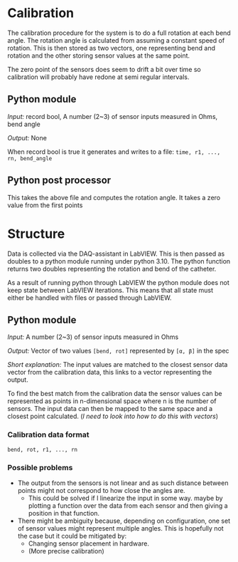 # Calibration

The calibration procedure for the system is to do a full rotation at each bend angle. The rotation angle is calculated from assuming a constant speed of rotation. This is then stored as two vectors, one representing bend and rotation and the other storing sensor values at the same point.

The zero point of the sensors does seem to drift a bit over time so calibration will probably have redone at semi regular intervals.

## Python module

*Input:* record bool, A number (2~3) of sensor inputs measured in Ohms, bend angle

*Output:* None

When record bool is true it generates and writes to a file: ```time, r1, ..., rn, bend_angle```
## Python post processor
This takes the above file and computes the rotation angle. It takes a zero value from the first points
# Structure
Data is collected via the DAQ-assistant in LabVIEW. This is then passed as doubles to a python module running under python 3.10. The python function returns two doubles representing the rotation and bend of the catheter.

As a result of running python through LabVIEW the python module does not keep state between LabVIEW iterations. This means that all state must either be handled with files or passed through LabVIEW.
## Python module
*Input:* A number (2~3) of sensor inputs measured in Ohms

*Output:* Vector of two values `[bend, rot]` represented by `[α, β]` in the spec

*Short explanation:* The input values are matched to the closest sensor data vector from the calibration data, this links to a vector representing the output.

To find the best match from the calibration data the sensor values can be represented as points in n-dimensional space where n is the number of sensors. The input data can then be mapped to the same space and a closest point calculated. (*I need to look into how to do this with vectors*)
### Calibration data format
`bend, rot, r1, ..., rn`
### Possible problems
- The output from the sensors is not linear and as such distance between points might not correspond to how close the angles are.
    - This could be solved if I linearize the input in some way. maybe by plotting a function over the data from each sensor and then giving a position in that function.
- There might be ambiguity because, depending on configuration, one set of sensor values might represent multiple angles. This is hopefully not the case but it could be mitigated by:
    - Changing sensor placement in hardware.
    - (More precise calibration)
